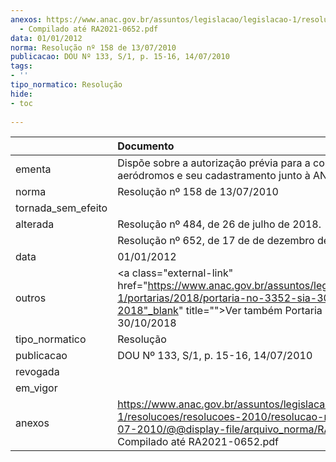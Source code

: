```yaml
---
anexos: https://www.anac.gov.br/assuntos/legislacao/legislacao-1/resolucoes/resolucoes-2010/resolucao-no-158-de-13-07-2010/@@display-file/arquivo_norma/RA2010-0158
  - Compilado até RA2021-0652.pdf
data: 01/01/2012
norma: Resolução nº 158 de 13/07/2010
publicacao: DOU Nº 133, S/1, p. 15-16, 14/07/2010
tags:
- ''
tipo_normatico: Resolução
hide: 
- toc 
 
---
```


|                    | Documento                                                                                                                                                                                               |
|:-------------------|:--------------------------------------------------------------------------------------------------------------------------------------------------------------------------------------------------------|
| ementa             | Dispõe sobre a autorização prévia para a construção de aeródromos e seu cadastramento junto à ANAC.                                                                                                     |
| norma              | Resolução nº 158 de 13/07/2010                                                                                                                                                                          |
| tornada_sem_efeito |                                                                                                                                                                                                         |
| alterada           | Resolução nº 484, de 26 de julho de 2018.                                                                                                                                                               |
|                    |  Resolução nº 652, de 17 de de dezembro de 2021.                                                                                                                                                        |
| data               | 01/01/2012                                                                                                                                                                                              |
| outros             | <a class="external-link" href="https://www.anac.gov.br/assuntos/legislacao/legislacao-1/portarias/2018/portaria-no-3352-sia-30-10-2018"_blank" title="">Ver também Portaria nº 3352/SIA, 30/10/2018</a> |
| tipo_normatico     | Resolução                                                                                                                                                                                               |
| publicacao         | DOU Nº 133, S/1, p. 15-16, 14/07/2010                                                                                                                                                                   |
| revogada           |                                                                                                                                                                                                         |
| em_vigor           |                                                                                                                                                                                                         |
| anexos             | https://www.anac.gov.br/assuntos/legislacao/legislacao-1/resolucoes/resolucoes-2010/resolucao-no-158-de-13-07-2010/@@display-file/arquivo_norma/RA2010-0158 - Compilado até RA2021-0652.pdf             |